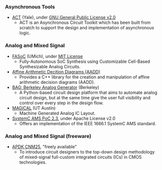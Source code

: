 ### Asynchronous Tools
+ [ACT](https://avlsi.csl.yale.edu/act/doku.php) (Yale), under [GNU General Public License v2.0](https://github.com/asyncvlsi/act/blob/master/LICENSE)
  - ACT is an Asynchronous Circuit Toolkit which has been built from scratch to support the design and implementation of asynchronous logic.

### Analog and Mixed Signal
- [FASoC](https://github.com/idea-fasoc/fasoc) (UMich), under [MIT License](https://github.com/idea-fasoc/fasoc)
  - Fully-Autonomous SoC Synthesis using Customizable Cell-Based Synthesizable Analog Circuits.
- [Affine Arithmetic Decition Diagrams (AADD)](https://github.com/TUK-CPS/AADD)
  - Provides a C++ library for the creation and manipulation of affine arithmetic decision diagrams (AADD).
- [BAG: Berkeley Analog Generator](https://github.com/ucb-art/BAG_framework) (Berkeley)
  - A Python-based circuit design platform that aims to automate analog circuit design, but at the same time give the user full visibility and control over every step in the design flow.
- [MAGICAL](https://github.com/magical-eda/MAGICAL) (UT Austin)
  - Machine Generated Analog IC Layout.
- [SystemC AMS PoC 2.3](https://www.coseda-tech.com/systemc-ams-proof-of-concept), under Apache License v2.0
  - Offers an implementation of the IEEE 1666.1 SystemC AMS standard.

### Analog and Mixed Signal (freeware)
- [APDK CNM25](http://www.cnm.es/~pserra/apdk/index.html), "freely available"
  - To introduce circuit designers to the top-down design methodology of mixed-signal full-custom integrated circuits (ICs) in CMOS technologies.
